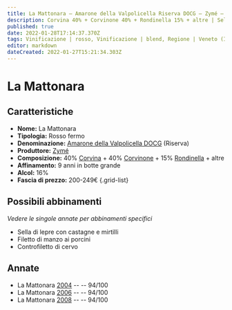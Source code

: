 ```yaml
---
title: La Mattonara – Amarone della Valpolicella Riserva DOCG – Zymé – Veneto (IT) – 200-249€ – 5★
description: Corvina 40% + Corvinone 40% + Rondinella 15% + altre | Sella di lepre – Filetto di manzo ai porcini – Controfiletto di cervo
published: true
date: 2022-01-28T17:14:37.370Z
tags: Vinificazione | rosso, Vinificazione | blend, Regione | Veneto (IT), Vinificazione | fermo, Prezzi | 200-249€, Valutazioni | 5 stelle, corvina, rondinella, corvinone, Sella di lepre, Filetto di manzo, Controfiletto di cervo
editor: markdown
dateCreated: 2022-01-27T15:21:34.303Z
---
```


# La Mattonara

## Caratteristiche
- **Nome:** <span class="nome">La Mattonara</span>
- **Tipologia:** Rosso fermo
- **Denominazione:** <span class="denominazione">[Amarone della Valpolicella DOCG](/denominazioni/Italia/Veneto/DOCG/Amarone-della-Valpolicella) (Riserva)</span>
- **Produttore:** <span class="cantina">[Zymé](/produttori/Italia/Veneto/Zyme)</span> 
- **Composizione:** 40% [Corvina](/vitigni/Italia/bacca-nera/corvina) + 40% [Corvinone](/vitigni/Italia/bacca-nera/corvinone) + 15% [Rondinella](/vitigni/Italia/bacca-nera/rondinella) + altre
- **Affinamento:** 9 anni in botte grande
- **Alcol:** 16%
- **Fascia di prezzo:** 200-249€
{.grid-list}

## Possibili abbinamenti
*Vedere le singole annate per abbinamenti specifici*

- Sella di lepre con castagne e mirtilli
- Filetto di manzo ai porcini
- Controfiletto di cervo

## Annate
- La Mattonara [2004](vini/Italia/Veneto/Zyme/La-Mattonara/2004) -- <span class="star-5"></span> -- 94/100
- La Mattonara [2006](vini/Italia/Veneto/Zyme/La-Mattonara/2006) -- <span class="star-5"></span> -- 94/100
- La Mattonara [2008](vini/Italia/Veneto/Zyme/La-Mattonara/2008) -- <span class="star-5"></span> -- 94/100


